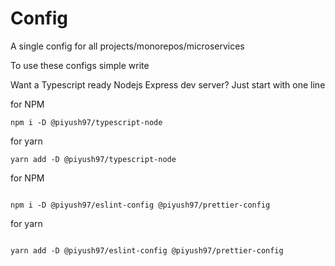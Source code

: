 # Config

A single config for all projects/monorepos/microservices

To use these configs simple write

Want a Typescript ready Nodejs Express dev server?
Just start with one line

for NPM

```
npm i -D @piyush97/typescript-node
```

for yarn

```
yarn add -D @piyush97/typescript-node
```

for NPM

```

npm i -D @piyush97/eslint-config @piyush97/prettier-config

```

for yarn

```

yarn add -D @piyush97/eslint-config @piyush97/prettier-config

```

```

```
